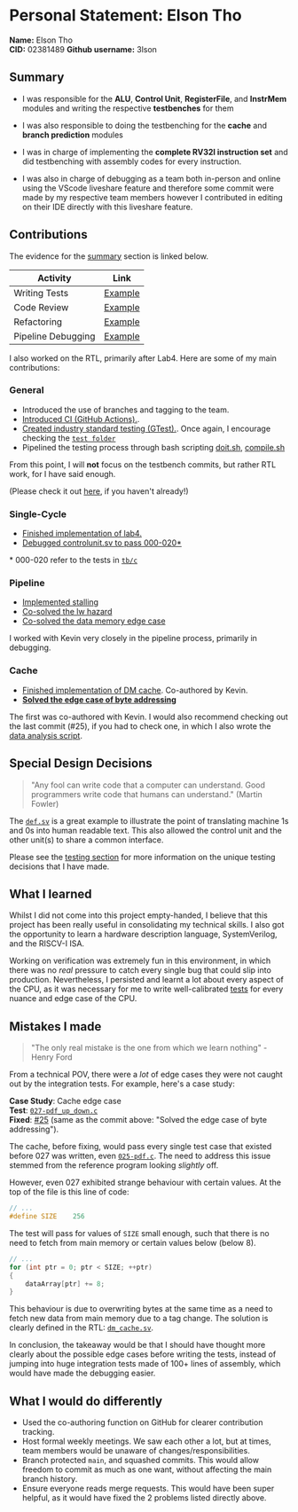 # Personal Statement: Elson Tho

**Name:** Elson Tho  
**CID:** 02381489 
**Github username:** 3lson  

## Summary

- I was responsible for the **ALU**, **Control Unit**, **RegisterFile**, and **InstrMem** modules and writing the respective **testbenches** for them
- I was also responsible to doing the testbenching for the **cache** and **branch prediction** modules
- I was in charge of implementing the **complete RV32I instruction set** and did testbenching with assembly codes for every instruction. 

- I was also in charge of debugging as a team both in-person and online using the VScode liveshare feature and therefore some commit were made by my respective team members however I contributed in editing on their IDE directly with this liveshare feature.

## Contributions

The evidence for the [summary](#summary) section is linked below.

| Activity           | Link
| ------------------ |-----------------------------------------------------
| Writing Tests      | [Example](https://github.com/booth-algo/RISC-V-T24/pull/20) 
| Code Review        | [Example](https://github.com/booth-algo/RISC-V-T24/pull/8)  
| Refactoring        | [Example](https://github.com/booth-algo/RISC-V-T24/commit/7d7c6236a89176b0b1c39986e936943954aca37e)  
| Pipeline Debugging | [Example](https://github.com/booth-algo/RISC-V-T24/commit/3b5122d68dd4ef15d340c3e45828db638e97da53)  

I also worked on the RTL, primarily after Lab4. Here are some of my main 
contributions:

### General

- Introduced the use of branches and tagging to the team.
- [Introduced CI (GitHub Actions).](https://github.com/booth-algo/RISC-V-T24/commit/e54ccb36dd0e178ce7d2d33e432cf981efefee37).
- [Created industry standard testing (GTest).](https://github.com/booth-algo/RISC-V-T24/commit/a2b177139707acfb482ee30f0e28641d65d4e017).
  Once again, I encourage checking the [`test folder`](../../tb/test/)
- Pipelined the testing process through bash scripting
  [doit.sh](https://github.com/booth-algo/RISC-V-T24/commit/3c00492c35f810ab3cbe71c34fc84aca1d494801),
  [compile.sh](https://github.com/booth-algo/RISC-V-T24/commit/e61392896bef151a95739cd8ffe378ef269152c2)

From this point, I will **not** focus on the testbench commits, but rather RTL 
work, for I have said enough. 

(Please check it out [here](../../tb), if you haven't already!)

### Single-Cycle

- [Finished implementation of lab4.](https://github.com/booth-algo/RISC-V-T24/commit/7849572c0b5ffa63201225f986d0f0a1d55131a0)
- [Debugged controlunit.sv to pass 000-020*](https://github.com/booth-algo/RISC-V-T24/commit/466bace0340ff066dbb1aa08de4ab3a05c139f4f)

\* 000-020 refer to the tests in [`tb/c`](../../tb/c)

### Pipeline

- [Implemented stalling](https://github.com/booth-algo/RISC-V-T24/commit/148bc5501a4bda881a9439e73051a85bc7e8068b)
- [Co-solved the lw hazard](https://github.com/booth-algo/RISC-V-T24/commit/a274b6a0809ebd906d5dca6ac9c0f9434b25e5f5)
- [Co-solved the data memory edge case](https://github.com/booth-algo/RISC-V-T24/commit/3b5122d68dd4ef15d340c3e45828db638e97da53)

I worked with Kevin very closely in the pipeline process, primarily in debugging.

### Cache

- [Finished implementation of DM cache](https://github.com/booth-algo/RISC-V-T24/commit/d2e5dc3ac3e5e3af0489dc1b36680a3acf4d5915). 
Co-authored by Kevin. 
- [**Solved the edge case of byte addressing**](https://github.com/booth-algo/RISC-V-T24/commit/2060b0ae0431c7bc4b65d7454ebe4685415ae7da)

The first was co-authored with Kevin. I would also recommend checking out the
last commit (#25), if you had to check one, in which I also wrote the
[data analysis script](../../tb/analyse.py).

## Special Design Decisions

> "Any fool can write code that a computer can understand. 
> Good programmers write code that humans can understand." (Martin Fowler)

The [`def.sv`](../../rtl/def.sv) is a great example to illustrate the point of
translating machine 1s and 0s into human readable text. This also allowed the
control unit and the other unit(s) to share a common interface.

Please see the [testing section](../team_statement_sections/testing.md) for
more information on the unique testing decisions that I have made.

## What I learned

Whilst I did not come into this project empty-handed, I believe that this 
project has been really useful in consolidating my technical skills. I also
got the opportunity to learn a hardware description language, SystemVerilog,
and the RISCV-I ISA.

Working on verification was extremely fun in this environment, in which there
was no *real* pressure to catch every single bug that could slip into 
production. Nevertheless, I persisted and learnt a lot about every aspect of 
the CPU, as it was necessary for me to write well-calibrated 
[tests](../../tb/c/) for every nuance and edge case of the CPU.


## Mistakes I made

> "The only real mistake is the one from which we learn nothing" - Henry Ford

From a technical POV, there were a *lot* of edge cases they were not caught out 
by the integration tests. For example, here's a case study:

**Case Study**: Cache edge case  
**Test**: [`027-pdf_up_down.c`](../../tb/c/027-pdf_up_down.c)  
**Fixed**: [#25](https://github.com/booth-algo/RISC-V-T24/pull/25)
(same as the commit above: "Solved the edge case of byte addressing").

The cache, before fixing, would pass every single test case that existed before
027 was written, even [`025-pdf.c`](../../tb/c/025-pdf.c). The need to address
this issue stemmed from the reference program looking *slightly* off.

However, even 027 exhibited strange behaviour with certain values. At the top of 
the file is this line of code:

```c
// ...
#define SIZE    256
```

The test will pass for values of `SIZE` small enough, such that there is no
need to fetch from main memory or certain values below (below 8).

```c
// ...
for (int ptr = 0; ptr < SIZE; ++ptr)
{
    dataArray[ptr] += 8;
}
```

This behaviour is due to overwriting bytes at the same time as a need to fetch
new data from main memory due to a tag change. The solution is clearly defined
in the RTL: [`dm_cache.sv`](../../rtl/dm_cache.sv).

In conclusion, the takeaway would be that I should have thought more clearly
about the possible edge cases before writing the tests, instead of jumping into
huge integration tests made of 100+ lines of assembly, which would have made the 
debugging easier.

## What I would do differently

- Used the co-authoring function on GitHub for clearer contribution tracking.
- Host formal weekly meetings. We saw each other a lot, but at times, team 
  members would be unaware of changes/responsibilities.
- Branch protected `main`, and squashed commits. This would allow freedom to
  commit as much as one want, without affecting the main branch history.
- Ensure everyone reads merge requests. This would have been super helpful, as
  it would have fixed the 2 problems listed directly above.


